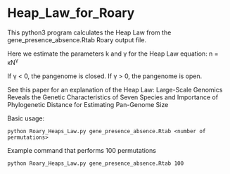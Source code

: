 # Heap_Law_for_Roary
This python3 program calculates the Heap Law from the gene_presence_absence.Rtab Roary output file.

Here we estimate the parameters k and γ for the Heap Law equation:
n = κN<sup>γ</sup>

If γ < 0, the pangenome is closed. If γ > 0, the pangenome is open.

See this paper for an explanation of the Heap Law: Large-Scale Genomics Reveals the Genetic Characteristics of Seven Species and Importance of Phylogenetic Distance for Estimating Pan-Genome Size

Basic usage:
```
python Roary_Heaps_Law.py gene_presence_absence.Rtab <number of permutations>
```

Example command that performs 100 permutations
```
python Roary_Heaps_Law.py gene_presence_absence.Rtab 100
```

